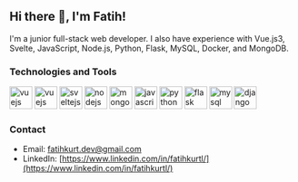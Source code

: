 ## Hi there 👋, I'm Fatih!

I'm a junior full-stack web developer. I also have experience with Vue.js3, Svelte, JavaScript,  Node.js, Python, Flask, MySQL, Docker, and MongoDB.

### Technologies and Tools

<p align="left">
  <img src="https://www.vectorlogo.zone/logos/vuejs/vuejs-icon.svg" alt="vuejs" width="40" height="40"/>
  <img src="https://www.vectorlogo.zone/logos/nuxtjs/nuxtjs-icon.svg" alt="vuejs" width="40" height="40"/>
  <img src="https://www.vectorlogo.zone/logos/sveltejs/sveltejs-icon.png" alt="sveltejs" width="40" height="40"/>
  <img src="https://www.vectorlogo.zone/logos/nodejs/nodejs-icon.svg" alt="nodejs" width="40" height="40"/>
  <img src="https://www.vectorlogo.zone/logos/mongodb/mongodb-icon.svg" alt="mongodb" width="40" height="40"/>
  <img src="https://www.vectorlogo.zone/logos/javascript/javascript-icon.svg" alt="javascript" width="40" height="40"/> 
  <img src="https://www.vectorlogo.zone/logos/python/python-icon.svg" alt="python" width="40" height="40"/> 
  <img src="https://www.vectorlogo.zone/logos/pocoo_flask/pocoo_flask-icon.svg" alt="flask" width="40" height="40"/>
  <img src="https://www.vectorlogo.zone/logos/mysql/mysql-icon.svg" alt="mysql" width="40" height="40"/>
  <img src="https://www.vectorlogo.zone/logos/djangoproject/djangoproject-icon.svg" alt="django" width="40" height="40"/>
<!--   <img src="https://www.vectorlogo.zone/logos/docker/docker-icon.svg" alt="docker" width="40" height="40"/>  -->
</p>

### Contact

- Email: [fatihkurt.dev@gmail.com](mailto:fatihkurt.dev@gmail.com)
- LinkedIn: [https://www.linkedin.com/in/fatihkurtl/](https://www.linkedin.com/in/fatihkurtl/)
